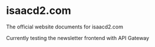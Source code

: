 # isaacd2.com
The official website documents for isaacd2.com

Currently testing the newsletter frontend with API Gateway
